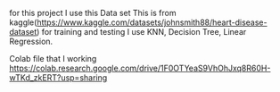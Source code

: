 for this project I use this Data set
This is from kaggle(https://www.kaggle.com/datasets/johnsmith88/heart-disease-dataset) 
for training and testing I use KNN, Decision Tree, Linear Regression.

Colab file that I working https://colab.research.google.com/drive/1F0OTYeaS9VhOhJxq8R60H-wTKd_zkERT?usp=sharing
